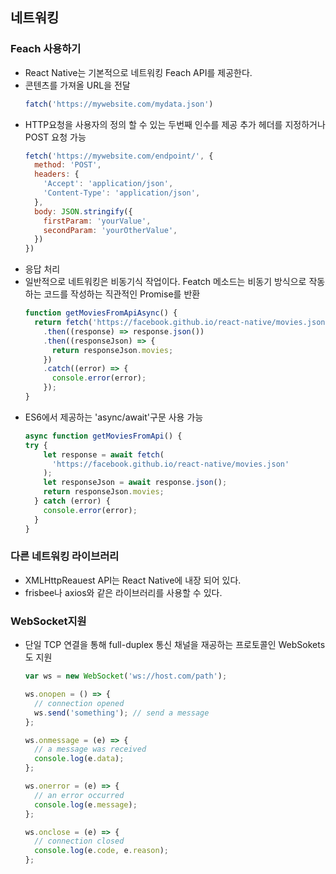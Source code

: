 ## 네트워킹

### Feach 사용하기
- React Native는 기본적으로 네트워킹 Feach API를 제공한다.
- 콘텐츠를 가져올 URL을 전달
	```javascript
	fatch('https://mywebsite.com/mydata.json')
	```
- HTTP요청을 사용자의 정의 할 수 있는 두번째 인수를 제공
	추가 헤더를 지정하거나 POST 요청 가능
	```javascript
	fetch('https://mywebsite.com/endpoint/', {
	  method: 'POST',
	  headers: {
	    'Accept': 'application/json',
	    'Content-Type': 'application/json',
	  },
	  body: JSON.stringify({
	    firstParam: 'yourValue',
	    secondParam: 'yourOtherValue',
	  })
	})
	```
- 응답 처리
- 일반적으로 네트워킹은 비동기식 작업이다.
Featch 메소드는 비동기 방식으로 작동하는 코드를 작성하는 직관적인 Promise를 반환
	```javascript
	function getMoviesFromApiAsync() {
	  return fetch('https://facebook.github.io/react-native/movies.json')
	    .then((response) => response.json())
	    .then((responseJson) => {
	      return responseJson.movies;
	    })
	    .catch((error) => {
	      console.error(error);
	    });
	}
	```
- ES6에서 제공하는 'async/await'구문 사용 가능
	```javascript
	async function getMoviesFromApi() {
  try {
	    let response = await fetch(
	      'https://facebook.github.io/react-native/movies.json'
	    );
	    let responseJson = await response.json();
	    return responseJson.movies;
	  } catch (error) {
	    console.error(error);
	  }
	}
	```

### 다른 네트워킹 라이브러리
- XMLHttpReauest API는 React Native에 내장 되어 있다.
- frisbee나 axios와 같은 라이브러리를 사용할 수 있다.

### WebSocket지원
- 단일 TCP 연결을 통해 full-duplex 통신 채널을 재공하는 프로토콜인 WebSokets도 지원
	```javascript
	var ws = new WebSocket('ws://host.com/path');

	ws.onopen = () => {
	  // connection opened
	  ws.send('something'); // send a message
	};

	ws.onmessage = (e) => {
	  // a message was received
	  console.log(e.data);
	};

	ws.onerror = (e) => {
	  // an error occurred
	  console.log(e.message);
	};

	ws.onclose = (e) => {
	  // connection closed
	  console.log(e.code, e.reason);
	};
	```

